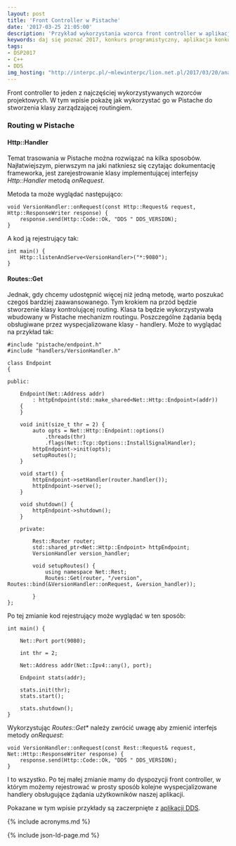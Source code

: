 ```yaml
---
layout: post
title: 'Front Controller w Pistache'
date: '2017-03-25 21:05:00'
description: 'Przykład wykorzystania wzorca front controller w aplikacji REST'
keywords: daj się poznać 2017, konkurs programistyczny, aplikacja konkursowa, drug dose framework, aplikacja mobilna, pas pediatryczny, dawkowanie leków, front controller, pistache
tags:
- DSP2017
- C++
- DDS
img_hosting: "http://interpc.pl/~mlewinterpc/lion.net.pl/2017/03/20/analiza-wymagan-dla-serwera-dawek-lekow/"
---
```


Front controller to jeden z najczęściej wykorzystywanych wzorców projektowych.
W tym wpisie pokażę jak wykorzystać go w Pistache do stworzenia klasy zarządzającej
routingiem.

### Routing w Pistache

#### Http::Handler

Temat trasowania w Pistache można rozwiązać na kilka sposobów. Najłatwiejszym,
pierwszym na jaki natkniesz się czytając dokumentację frameworka, jest zarejestrowanie
klasy implementującej interfejsy *Http::Handler* metodą *onRequest*.

Metoda ta może wyglądać następująco:

```
void VersionHandler::onRequest(const Http::Request& request, Http::ResponseWriter response) {
    response.send(Http::Code::Ok, "DDS " DDS_VERSION);
}
```

A kod ją rejestrujący tak:

```
int main() {
    Http::listenAndServe<VersionHandler>("*:9080");
}
```

#### Routes::Get

Jednak, gdy chcemy udostępnić więcej niż jedną metodę, warto poszukać czegoś 
bardziej zaawansowanego. Tym krokiem na przód będzie stworzenie klasy 
kontrolującej routing. Klasa ta będzie wykorzystywała wbudowany w Pistache 
mechanizm routingu. Poszczególne żądania będą obsługiwane przez wyspecjalizowane 
klasy - handlery. Może to wyglądać na przykład tak:

```
#include "pistache/endpoint.h"
#include "handlers/VersionHandler.h"

class Endpoint
{
    
public:
    
    Endpoint(Net::Address addr)
        : httpEndpoint(std::make_shared<Net::Http::Endpoint>(addr))
    {
    }
    
    void init(size_t thr = 2) {
        auto opts = Net::Http::Endpoint::options()
            .threads(thr)
            .flags(Net::Tcp::Options::InstallSignalHandler);
        httpEndpoint->init(opts);
        setupRoutes();
    }

    void start() {
        httpEndpoint->setHandler(router.handler());
        httpEndpoint->serve();
    }
        
    void shutdown() {
        httpEndpoint->shutdown();
    }
        
    private:
        
        Rest::Router router;
        std::shared_ptr<Net::Http::Endpoint> httpEndpoint;
        VersionHandler version_handler;
        
        void setupRoutes() {
            using namespace Net::Rest;
            Routes::Get(router, "/version", Routes::bind(&VersionHandler::onRequest, &version_handler));

        }
};
```

Po tej zmianie kod rejestrujący może wyglądać w ten sposób:

```
int main() {
    
    Net::Port port(9080);

    int thr = 2;

    Net::Address addr(Net::Ipv4::any(), port);

    Endpoint stats(addr);

    stats.init(thr);
    stats.start();

    stats.shutdown();
}
```

Wykorzystując *Routes::Get** należy zwrócić uwagę aby zmienić interfejs metody *onRequest*:

```
void VersionHandler::onRequest(const Rest::Request& request, Net::Http::ResponseWriter response) {
    response.send(Http::Code::Ok, "DDS " DDS_VERSION);
}
```

I to wszystko. Po tej małej zmianie mamy do dyspozycji front controller, w którym
możemy rejestrować w prosty sposób kolejne wyspecjalizowane handlery obsługujące 
żądania użytkowników naszej aplikacji.

Pokazane w tym wpisie przykłady są zaczerpnięte z [aplikacji DDS][1].

[1]: https://github.com/maciejlew/drug-dose-server


{% include acronyms.md %}

{% include json-ld-page.md %}

